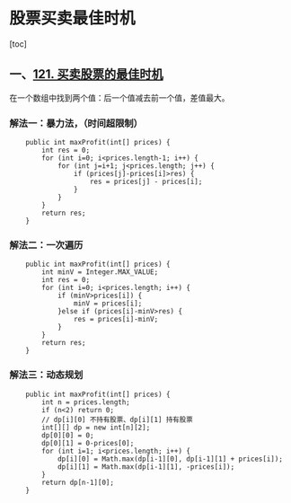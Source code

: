 # 股票买卖最佳时机

[toc]

## 一、[121. 买卖股票的最佳时机](https://leetcode-cn.com/problems/best-time-to-buy-and-sell-stock/)

在一个数组中找到两个值：后一个值减去前一个值，差值最大。

### 解法一：暴力法，（时间超限制）

```
    public int maxProfit(int[] prices) {
        int res = 0;
        for (int i=0; i<prices.length-1; i++) {
            for (int j=i+1; j<prices.length; j++) {
                if (prices[j]-prices[i]>res) {
                    res = prices[j] - prices[i];
                }
            }
        }
        return res;
    }
```

### 解法二：一次遍历

```
    public int maxProfit(int[] prices) {
        int minV = Integer.MAX_VALUE;
        int res = 0;
        for (int i=0; i<prices.length; i++) {
            if (minV>prices[i]) {
                minV = prices[i];
            }else if (prices[i]-minV>res) {
                res = prices[i]-minV;
            }
        }
        return res;
    }
```

### 解法三：动态规划

```
    public int maxProfit(int[] prices) {
        int n = prices.length;
        if (n<2) return 0;
        // dp[i][0] 不持有股票、dp[i][1] 持有股票
        int[][] dp = new int[n][2];
        dp[0][0] = 0;
        dp[0][1] = 0-prices[0];
        for (int i=1; i<prices.length; i++) {
            dp[i][0] = Math.max(dp[i-1][0], dp[i-1][1] + prices[i]);
            dp[i][1] = Math.max(dp[i-1][1], -prices[i]);
        }
        return dp[n-1][0];
    }
```

